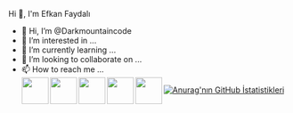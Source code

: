   Hi 👋, I'm Efkan Faydalı

- 👋 Hi, I’m @Darkmountaincode
- 👀 I’m interested in ...
- 🌱 I’m currently learning ...
- 💞️ I’m looking to collaborate on ...
- 📫 How to reach me ...
  <br>
  <a href="https://www.linkedin.com/in/efkan-faydal%C4%B1-220a151b7/"><img src="https://raw.githubusercontent.com/rahuldkjain/github-profile-readme-generator/master/src/images/icons/Social/linked-in-alt.svg" align="left" height="48" width="48" ></a>
  <a href="https://twitter.com/babybayneydis"><img src="https://raw.githubusercontent.com/rahuldkjain/github-profile-readme-generator/master/src/images/icons/Social/twitter.svg" align="left" height="48" width="48" ></a>
  <a href="https://www.linkedin.com/in/efkan-faydal%C4%B1-220a151b7/(https://www.instagram.com/efkanfaydali/)"><img src="https://raw.githubusercontent.com/rahuldkjain/github-profile-readme-generator/master/src/images/icons/Social/instagram.svg" align="left" height="48" width="48" ></a>
  <a href="https://codepen.io/Darkmountaincode"><img src="https://raw.githubusercontent.com/rahuldkjain/github-profile-readme-generator/master/src/images/icons/Social/codepen.svg" align="left" height="48" width="48" ></a>
  <a href="https://dev.to/dashboard"><img src="https://raw.githubusercontent.com/rahuldkjain/github-profile-readme-generator/master/src/images/icons/Social/devto.svg" align="left" height="48" width="48" ></a>

[![Anurag'nın GitHub İstatistikleri](https://github-readme-stats.vercel.app/api?username=Darkmountaincode)](https://github.com/anuraghazra/github-readme-stats)

<!---
Darkmountaincode/Darkmountaincode is a ✨ special ✨ repository because its `README.md` (this file) appears on your GitHub profile.
You can click the Preview link to take a look at your changes.
--->
